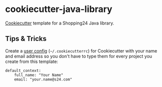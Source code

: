 # cookiecutter-java-library

[Cookiecutter](https://github.com/audreyr/cookiecutter) template for a
Shopping24 Java library.

## Tips & Tricks

Create a [user config](https://cookiecutter.readthedocs.org/en/latest/advanced_usage.html#user-config-0-7-0)
(`~/.cookiecutterrc`) for Cookiecutter with your name and email address so you
don't have to type them for every project you create from this template:

    default_context:
        full_name: "Your Name"
        email: "your.name@s24.com"
